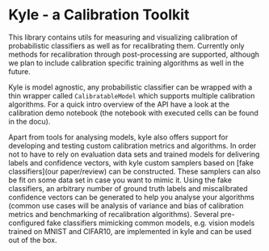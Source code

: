 # Kyle - a Calibration Toolkit

This library contains utils for measuring and visualizing calibration of probabilistic classifiers as well as for 
recalibrating them. Currently only methods for recalibration through post-processing are supported, although we plan
to include calibration specific training algorithms as well in the future.

Kyle is model agnostic, any probabilistic classifier can be wrapped with a thin wrapper called `CalibratableModel` which
supports multiple calibration algorithms. For a quick intro overview of the API have a look at the calibration demo 
notebook (the notebook with executed cells can be found in the docu).

Apart from tools for analysing models, kyle also offers support for developing and testing custom calibration metrics
and algorithms. In order not to have to rely on evaluation data sets and trained models for delivering labels and confidence 
vectors, with kyle custom samplers based on [fake classifiers](our paper/review) can be constructed. These samplers can
also be fit on some data set in case you want to mimic it. Using the fake classifiers, an arbitrary number of ground 
truth labels and miscalibrated confidence vectors can be generated to help you analyse your algorithms (common use cases
will be analysis of variance and bias of calibration metrics and benchmarking of recalibration algorithms). Several
pre-configured fake classifiers mimicking common models, e.g. vision models trained on MNIST and CIFAR10, are implemented
in kyle and can be used out of the box. 
